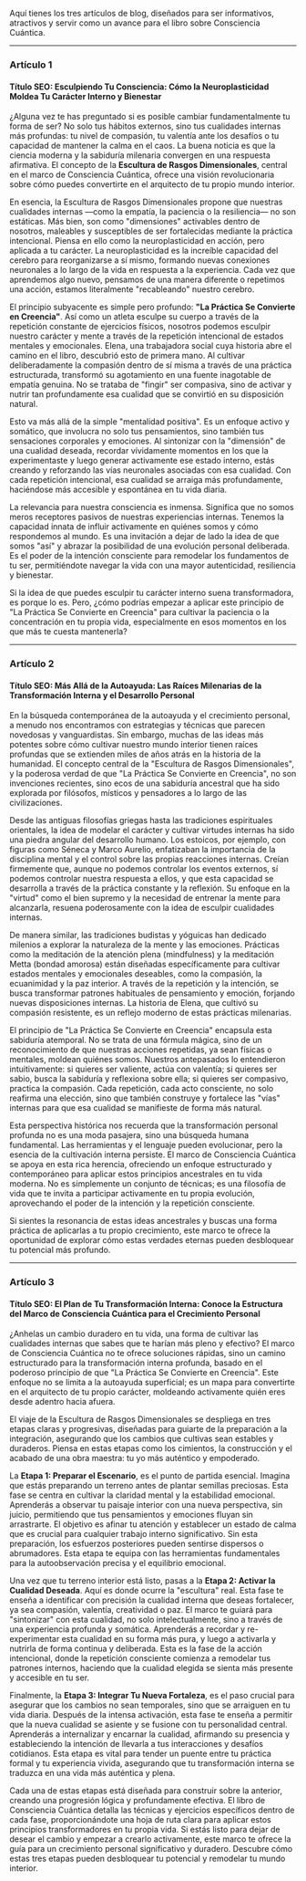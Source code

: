 Aquí tienes los tres artículos de blog, diseñados para ser informativos, atractivos y servir como un avance para el libro sobre Consciencia Cuántica.

---

### **Artículo 1**

#### **Título SEO: Esculpiendo Tu Consciencia: Cómo la Neuroplasticidad Moldea Tu Carácter Interno y Bienestar**

¿Alguna vez te has preguntado si es posible cambiar fundamentalmente tu forma de ser? No solo tus hábitos externos, sino tus cualidades internas más profundas: tu nivel de compasión, tu valentía ante los desafíos o tu capacidad de mantener la calma en el caos. La buena noticia es que la ciencia moderna y la sabiduría milenaria convergen en una respuesta afirmativa. El concepto de la **Escultura de Rasgos Dimensionales**, central en el marco de Consciencia Cuántica, ofrece una visión revolucionaria sobre cómo puedes convertirte en el arquitecto de tu propio mundo interior.

En esencia, la Escultura de Rasgos Dimensionales propone que nuestras cualidades internas —como la empatía, la paciencia o la resiliencia— no son estáticas. Más bien, son como "dimensiones" activables dentro de nosotros, maleables y susceptibles de ser fortalecidas mediante la práctica intencional. Piensa en ello como la neuroplasticidad en acción, pero aplicada a tu carácter. La neuroplasticidad es la increíble capacidad del cerebro para reorganizarse a sí mismo, formando nuevas conexiones neuronales a lo largo de la vida en respuesta a la experiencia. Cada vez que aprendemos algo nuevo, pensamos de una manera diferente o repetimos una acción, estamos literalmente "recableando" nuestro cerebro.

El principio subyacente es simple pero profundo: **"La Práctica Se Convierte en Creencia"**. Así como un atleta esculpe su cuerpo a través de la repetición constante de ejercicios físicos, nosotros podemos esculpir nuestro carácter y mente a través de la repetición intencional de estados mentales y emocionales. Elena, una trabajadora social cuya historia abre el camino en el libro, descubrió esto de primera mano. Al cultivar deliberadamente la compasión dentro de sí misma a través de una práctica estructurada, transformó su agotamiento en una fuente inagotable de empatía genuina. No se trataba de "fingir" ser compasiva, sino de activar y nutrir tan profundamente esa cualidad que se convirtió en su disposición natural.

Esto va más allá de la simple "mentalidad positiva". Es un enfoque activo y somático, que involucra no solo tus pensamientos, sino también tus sensaciones corporales y emociones. Al sintonizar con la "dimensión" de una cualidad deseada, recordar vívidamente momentos en los que la experimentaste y luego generar activamente ese estado interno, estás creando y reforzando las vías neuronales asociadas con esa cualidad. Con cada repetición intencional, esa cualidad se arraiga más profundamente, haciéndose más accesible y espontánea en tu vida diaria.

La relevancia para nuestra consciencia es inmensa. Significa que no somos meros receptores pasivos de nuestras experiencias internas. Tenemos la capacidad innata de influir activamente en quiénes somos y cómo respondemos al mundo. Es una invitación a dejar de lado la idea de que somos "así" y abrazar la posibilidad de una evolución personal deliberada. Es el poder de la intención consciente para remodelar los fundamentos de tu ser, permitiéndote navegar la vida con una mayor autenticidad, resiliencia y bienestar.

Si la idea de que puedes esculpir tu carácter interno suena transformadora, es porque lo es. Pero, ¿cómo podrías empezar a aplicar este principio de "La Práctica Se Convierte en Creencia" para cultivar la paciencia o la concentración en tu propia vida, especialmente en esos momentos en los que más te cuesta mantenerla?

---

### **Artículo 2**

#### **Título SEO: Más Allá de la Autoayuda: Las Raíces Milenarias de la Transformación Interna y el Desarrollo Personal**

En la búsqueda contemporánea de la autoayuda y el crecimiento personal, a menudo nos encontramos con estrategias y técnicas que parecen novedosas y vanguardistas. Sin embargo, muchas de las ideas más potentes sobre cómo cultivar nuestro mundo interior tienen raíces profundas que se extienden miles de años atrás en la historia de la humanidad. El concepto central de la "Escultura de Rasgos Dimensionales", y la poderosa verdad de que "La Práctica Se Convierte en Creencia", no son invenciones recientes, sino ecos de una sabiduría ancestral que ha sido explorada por filósofos, místicos y pensadores a lo largo de las civilizaciones.

Desde las antiguas filosofías griegas hasta las tradiciones espirituales orientales, la idea de modelar el carácter y cultivar virtudes internas ha sido una piedra angular del desarrollo humano. Los estoicos, por ejemplo, con figuras como Séneca y Marco Aurelio, enfatizaban la importancia de la disciplina mental y el control sobre las propias reacciones internas. Creían firmemente que, aunque no podemos controlar los eventos externos, sí podemos controlar nuestra respuesta a ellos, y que esta capacidad se desarrolla a través de la práctica constante y la reflexión. Su enfoque en la "virtud" como el bien supremo y la necesidad de entrenar la mente para alcanzarla, resuena poderosamente con la idea de esculpir cualidades internas.

De manera similar, las tradiciones budistas y yóguicas han dedicado milenios a explorar la naturaleza de la mente y las emociones. Prácticas como la meditación de la atención plena (mindfulness) y la meditación Metta (bondad amorosa) están diseñadas específicamente para cultivar estados mentales y emocionales deseables, como la compasión, la ecuanimidad y la paz interior. A través de la repetición y la intención, se busca transformar patrones habituales de pensamiento y emoción, forjando nuevas disposiciones internas. La historia de Elena, que cultivó su compasión resistente, es un reflejo moderno de estas prácticas milenarias.

El principio de "La Práctica Se Convierte en Creencia" encapsula esta sabiduría atemporal. No se trata de una fórmula mágica, sino de un reconocimiento de que nuestras acciones repetidas, ya sean físicas o mentales, moldean quiénes somos. Nuestros antepasados lo entendieron intuitivamente: si quieres ser valiente, actúa con valentía; si quieres ser sabio, busca la sabiduría y reflexiona sobre ella; si quieres ser compasivo, practica la compasión. Cada repetición, cada acto consciente, no solo reafirma una elección, sino que también construye y fortalece las "vías" internas para que esa cualidad se manifieste de forma más natural.

Esta perspectiva histórica nos recuerda que la transformación personal profunda no es una moda pasajera, sino una búsqueda humana fundamental. Las herramientas y el lenguaje pueden evolucionar, pero la esencia de la cultivación interna persiste. El marco de Consciencia Cuántica se apoya en esta rica herencia, ofreciendo un enfoque estructurado y contemporáneo para aplicar estos principios ancestrales en tu vida moderna. No es simplemente un conjunto de técnicas; es una filosofía de vida que te invita a participar activamente en tu propia evolución, aprovechando el poder de la intención y la repetición consciente.

Si sientes la resonancia de estas ideas ancestrales y buscas una forma práctica de aplicarlas a tu propio crecimiento, este marco te ofrece la oportunidad de explorar cómo estas verdades eternas pueden desbloquear tu potencial más profundo.

---

### **Artículo 3**

#### **Título SEO: El Plan de Tu Transformación Interna: Conoce la Estructura del Marco de Consciencia Cuántica para el Crecimiento Personal**

¿Anhelas un cambio duradero en tu vida, una forma de cultivar las cualidades internas que sabes que te harían más pleno y efectivo? El marco de Consciencia Cuántica no te ofrece soluciones rápidas, sino un camino estructurado para la transformación interna profunda, basado en el poderoso principio de que "La Práctica Se Convierte en Creencia". Este enfoque no se limita a la autoayuda superficial; es un mapa para convertirte en el arquitecto de tu propio carácter, moldeando activamente quién eres desde adentro hacia afuera.

El viaje de la Escultura de Rasgos Dimensionales se despliega en tres etapas claras y progresivas, diseñadas para guiarte de la preparación a la integración, asegurando que los cambios que cultivas sean estables y duraderos. Piensa en estas etapas como los cimientos, la construcción y el acabado de una obra maestra: tu yo más auténtico y empoderado.

La **Etapa 1: Preparar el Escenario**, es el punto de partida esencial. Imagina que estás preparando un terreno antes de plantar semillas preciosas. Esta fase se centra en cultivar la claridad mental y la estabilidad emocional. Aprenderás a observar tu paisaje interior con una nueva perspectiva, sin juicio, permitiendo que tus pensamientos y emociones fluyan sin arrastrarte. El objetivo es afinar tu atención y establecer un estado de calma que es crucial para cualquier trabajo interno significativo. Sin esta preparación, los esfuerzos posteriores pueden sentirse dispersos o abrumadores. Esta etapa te equipa con las herramientas fundamentales para la autoobservación precisa y el equilibrio emocional.

Una vez que tu terreno interior está listo, pasas a la **Etapa 2: Activar la Cualidad Deseada**. Aquí es donde ocurre la "escultura" real. Esta fase te enseña a identificar con precisión la cualidad interna que deseas fortalecer, ya sea compasión, valentía, creatividad o paz. El marco te guiará para "sintonizar" con esta cualidad, no solo intelectualmente, sino a través de una experiencia profunda y somática. Aprenderás a recordar y re-experimentar esta cualidad en su forma más pura, y luego a activarla y nutrirla de forma continua y deliberada. Esta es la fase de la acción intencional, donde la repetición consciente comienza a remodelar tus patrones internos, haciendo que la cualidad elegida se sienta más presente y accesible en tu ser.

Finalmente, la **Etapa 3: Integrar Tu Nueva Fortaleza**, es el paso crucial para asegurar que los cambios no sean temporales, sino que se arraiguen en tu vida diaria. Después de la intensa activación, esta fase te enseña a permitir que la nueva cualidad se asiente y se fusione con tu personalidad central. Aprenderás a internalizar y encarnar la cualidad, afirmando su presencia y estableciendo la intención de llevarla a tus interacciones y desafíos cotidianos. Esta etapa es vital para tender un puente entre tu práctica formal y tu experiencia vivida, asegurando que tu transformación interna se traduzca en una vida más auténtica y plena.

Cada una de estas etapas está diseñada para construir sobre la anterior, creando una progresión lógica y profundamente efectiva. El libro de Consciencia Cuántica detalla las técnicas y ejercicios específicos dentro de cada fase, proporcionándote una hoja de ruta clara para aplicar estos principios transformadores en tu propia vida. Si estás listo para dejar de desear el cambio y empezar a crearlo activamente, este marco te ofrece la guía para un crecimiento personal significativo y duradero. Descubre cómo estas tres etapas pueden desbloquear tu potencial y remodelar tu mundo interior.